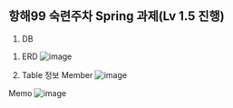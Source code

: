 ## 항해99 숙련주차 Spring 과제(Lv 1.5 진행)

1. DB
1) ERD
![image](https://user-images.githubusercontent.com/31820402/206412204-bb44f110-edcb-4c44-a25b-08d6858df847.png)

2) Table 정보
Member
![image](https://user-images.githubusercontent.com/31820402/206413050-b4dc1a43-86ca-44a3-a090-fbf88074f451.png)

Memo
![image](https://user-images.githubusercontent.com/31820402/206413559-b08beb17-fbfa-4224-bac2-41b7aef8ec81.png)
